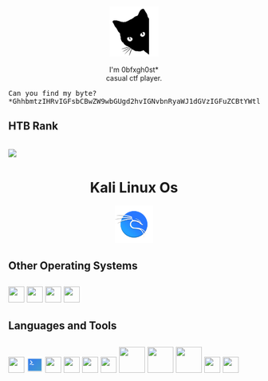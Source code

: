 <p align="center">
<img src="https://github.com/0bfxgh0st/0bfxgh0st/blob/main/icons/cat.png" width="20%" height="20%">
</p>

<p align="center">
I'm 0bfxgh0st*<br>casual ctf player.  
</p>

<pre>
Can you find my byte?
*GhhbmtzIHRvIGFsbCBwZW9wbGUgd2hvIGNvbnRyaWJ1dGVzIGFuZCBtYWtlcyB0ZWNobm9sb2d5IHBvc3NpYmxlLiBTcGVjaWFsIHRoYW5rcyB0byBQLkMuLCBTaGVsbGRyZWRkLCBTNHZpdGFyLCBXaWxkWmFyZWsu
</pre>

<h2>HTB Rank<h2>
<p align="left">
<img src="https://www.hackthebox.eu/badge/image/717835">
</p>

<h1 align="center" width="32px" height="32px">Kali Linux Os</h1>
<p align="center">
<img src="https://github.com/0bfxgh0st/0bfxgh0st/blob/main/icons/emblem-kali.svg" width="15%" height="15%">
</p>
  
<h2>Other Operating Systems<h2>
<p align="left">
<img src="https://github.com/get-icon/geticon/raw/master/icons/microsoft-windows.svg" width="32px" height="32px">
<img src="https://parrotsec.org/images/logo.png" width="32px" height="32px">
<img src="https://raw.githubusercontent.com/get-icon/geticon/master/icons/ubuntu.svg" width="32px" height="32px">
<img src="https://raw.githubusercontent.com/get-icon/geticon/master/icons/debian.svg" width="32px" height="32px">
</p>

<h2>Languages and Tools<h2>
<p align="left"> 
<img src="https://github.com/get-icon/geticon/raw/master/icons/bash.svg" width="32px" height="32px">
<img src="https://github.com/0bfxgh0st/0bfxgh0st/blob/main/icons/powershell.svg" width="32px" height="32px">
<img src="https://github.com/get-icon/geticon/raw/master/icons/python.svg" width="32px" height="32px">
<img src="https://github.com/get-icon/geticon/raw/master/icons/php.svg" width="32px" height="32px">
<img src="https://github.com/get-icon/geticon/raw/master/icons/apache.svg" width="32px" height="32px">
<img src="https://raw.githubusercontent.com/get-icon/geticon/master/icons/mysql.svg" width="32px" height="32px">
<img src="https://raw.githubusercontent.com/get-icon/geticon/master/icons/mariadb.svg" width="52px" height="52px">
<img src="https://raw.githubusercontent.com/get-icon/geticon/master/icons/mongodb.svg" width="52px" height="52px">
<img src="https://raw.githubusercontent.com/get-icon/geticon/master/icons/sqlite.svg" width="52px" height="52px">
<img src="https://github.com/get-icon/geticon/raw/master/icons/git-icon.svg" width="32px" height="32px">
<img src="https://raw.githubusercontent.com/get-icon/geticon/master/icons/xampp.svg" width="32px" height="32px">
</p>
